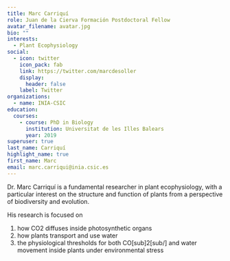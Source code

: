 ```yaml
---
title: Marc Carriquí
role: Juan de la Cierva Formación Postdoctoral Fellow
avatar_filename: avatar.jpg
bio: ""
interests:
  - Plant Ecophysiology
social:
  - icon: twitter
    icon_pack: fab
    link: https://twitter.com/marcdesoller
    display:
      header: false
    label: Twitter
organizations:
  - name: INIA-CSIC
education:
  courses:
    - course: PhD in Biology
      institution: Universitat de les Illes Balears
      year: 2019
superuser: true
last_name: Carriquí
highlight_name: true
first_name: Marc
email: marc.carriqui@inia.csic.es
---
```

Dr. Marc Carriquí is a fundamental researcher in plant ecophysiology, with a particular interest on the structure and function of plants from a perspective of biodiversity and evolution. 

His research is focused on 

1. how CO2 diffuses inside photosynthetic organs
2. how plants transport and use water 
3. the physiological thresholds for both CO\[sub]2\[sub/] and water movement inside plants under environmental stress